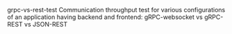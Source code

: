 grpc-vs-rest-test
Сommunication throughput test for various configurations of an application having backend and frontend: gRPC-websocket vs gRPC-REST vs JSON-REST